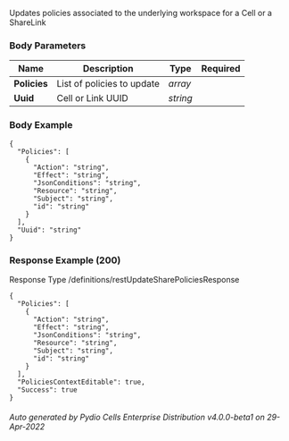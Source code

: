 






 
Updates policies associated to the underlying workspace for a Cell or a ShareLink  


### Body Parameters

Name | Description | Type | Required
---|---|---|---
**Policies** | List of policies to update | _array_ |   
**Uuid** | Cell or Link UUID | _string_ |   


### Body Example
```
{
  "Policies": [
    {
      "Action": "string",
      "Effect": "string",
      "JsonConditions": "string",
      "Resource": "string",
      "Subject": "string",
      "id": "string"
    }
  ],
  "Uuid": "string"
}
```






### Response Example (200)
Response Type /definitions/restUpdateSharePoliciesResponse

```
{
  "Policies": [
    {
      "Action": "string",
      "Effect": "string",
      "JsonConditions": "string",
      "Resource": "string",
      "Subject": "string",
      "id": "string"
    }
  ],
  "PoliciesContextEditable": true,
  "Success": true
}
```




###### Auto generated by Pydio Cells Enterprise Distribution v4.0.0-beta1 on 29-Apr-2022
